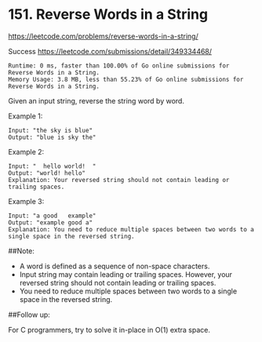 # 151. Reverse Words in a String
https://leetcode.com/problems/reverse-words-in-a-string/

Success
https://leetcode.com/submissions/detail/349334468/

    Runtime: 0 ms, faster than 100.00% of Go online submissions for Reverse Words in a String.
    Memory Usage: 3.8 MB, less than 55.23% of Go online submissions for Reverse Words in a String.

Given an input string, reverse the string word by word.

 

Example 1:

    Input: "the sky is blue"
    Output: "blue is sky the"
Example 2:

    Input: "  hello world!  "
    Output: "world! hello"
    Explanation: Your reversed string should not contain leading or trailing spaces.
Example 3:

    Input: "a good   example"
    Output: "example good a"
    Explanation: You need to reduce multiple spaces between two words to a single space in the reversed string.
 

##Note:

- A word is defined as a sequence of non-space characters.
- Input string may contain leading or trailing spaces. However, your reversed string should not contain leading or trailing spaces.
- You need to reduce multiple spaces between two words to a single space in the reversed string.
 

##Follow up:

For C programmers, try to solve it in-place in O(1) extra space.